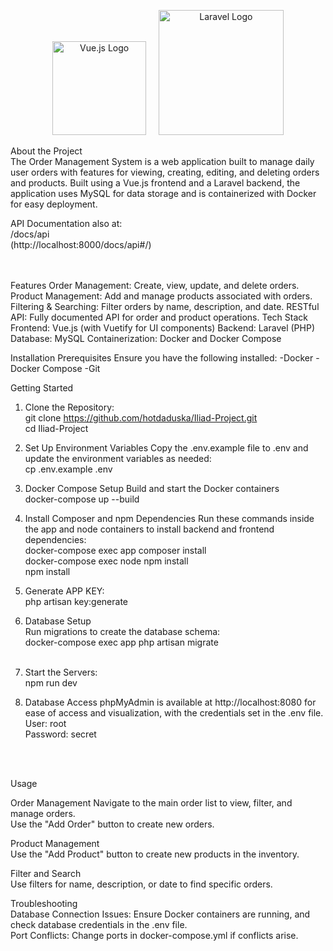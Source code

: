 <p align="center">
    <a href="https://vuejs.org" target="_blank"><img src="https://upload.wikimedia.org/wikipedia/commons/9/95/Vue.js_Logo_2.svg" width="150" alt="Vue.js Logo"></a>&nbsp;&nbsp;&nbsp;&nbsp;
    <a href="https://laravel.com" target="_blank"><img src="https://raw.githubusercontent.com/laravel/art/master/logo-lockup/5%20SVG/2%20CMYK/1%20Full%20Color/laravel-logolockup-cmyk-red.svg" width="200" alt="Laravel Logo"></a> </p> 

About the Project <br>
The Order Management System is a web application built to manage daily user orders with features for viewing, creating, editing, and deleting orders and products. Built using a Vue.js frontend and a Laravel backend, the application uses MySQL for data storage and is containerized with Docker for easy deployment.

API Documentation also at: <br>
/docs/api <br> (http://localhost:8000/docs/api#/) <br><br><br>


Features
Order Management: Create, view, update, and delete orders.
Product Management: Add and manage products associated with orders.
Filtering & Searching: Filter orders by name, description, and date.
RESTful API: Fully documented API for order and product operations.
Tech Stack
Frontend: Vue.js (with Vuetify for UI components)
Backend: Laravel (PHP)
Database: MySQL
Containerization: Docker and Docker Compose

Installation
Prerequisites
Ensure you have the following installed:
    -Docker
    -Docker Compose
    -Git

Getting Started
1. Clone the Repository: <br>
       git clone https://github.com/hotdaduska/Iliad-Project.git <br>
       cd Iliad-Project

2. Set Up Environment Variables
        Copy the .env.example file to .env and update the environment variables as needed: <br>
        cp .env.example .env

3. Docker Compose Setup
        Build and start the Docker containers <br> 
        docker-compose up --build

4. Install Composer and npm Dependencies
        Run these commands inside the app and node containers to install backend and frontend dependencies: <br>
        docker-compose exec app composer install <br>
        docker-compose exec node npm install <br>
        npm install <br>
        
5. Generate APP KEY: <br>
    php artisan key:generate <br>

6. Database Setup <br>
   Run migrations to create the database schema: <br>
   docker-compose exec app php artisan migrate <br><br>

7. Start the Servers: <br>
    npm run dev

9. Database Access
   phpMyAdmin is available at http://localhost:8080 for ease of access and visualization, with the credentials set in the .env file. <br>
    User: root <br>
    Password: secret <br>

<br><br>


Usage

Order Management
Navigate to the main order list to view, filter, and manage orders. <br>
Use the "Add Order" button to create new orders. <br>

Product Management <br>
Use the "Add Product" button to create new products in the inventory. <br>

Filter and Search <br>
Use filters for name, description, or date to find specific orders. <br>



Troubleshooting <br>
Database Connection Issues: Ensure Docker containers are running, and check database credentials in the .env file. <br>
Port Conflicts: Change ports in docker-compose.yml if conflicts arise. <br>





    
